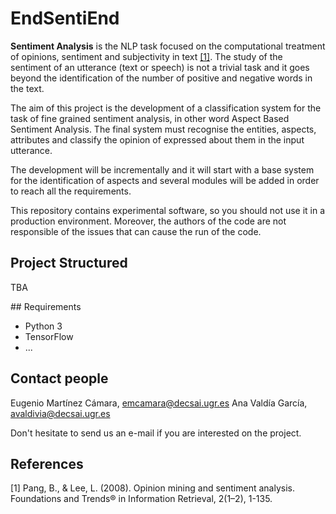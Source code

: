 
# EndSentiEnd

__Sentiment Analysis__ is the NLP task focused on the computational treatment
of opinions, sentiment and subjectivity in text [[1]](#ref_pang_lee_2008). The study 
of the sentiment of an utterance (text or speech) is not a trivial task and it
goes beyond the identification of the number of positive and negative words in the text.

The aim of this project is the development of a classification system for the
task of fine grained sentiment analysis, in other word Aspect Based Sentiment
Analysis. The final system must recognise the entities, aspects, attributes and
classify the opinion of expressed about them in the input utterance.

The development will be incrementally and it will start with a base system for
the identification of aspects and several modules will be added in order to
reach all the requirements.

This repository contains experimental software, so you should not use it in a
production environment. Moreover, the authors of the code are not responsible
of the issues that can cause the run of the code. 

 ## Project Structured

TBA

## Requirements


*   Python 3
*   TensorFlow
*	...

## Contact people

Eugenio Martínez Cámara, emcamara@decsai.ugr.es
Ana Valdía García, avaldivia@decsai.ugr.es

Don't hesitate to send us an e-mail if you are interested on the project.

## References

<a id="ref_pang_lee_2008">[1]</a> Pang, B., & Lee, L. (2008). Opinion mining and sentiment analysis. Foundations and Trends® in Information Retrieval, 2(1–2), 1-135.